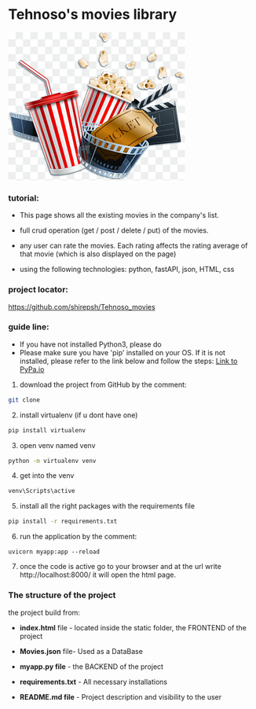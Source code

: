 
# Tehnoso's movies library
![Logo](static/movies.png)

### **tutorial:**

- This page shows all the existing movies in the company's list.

- full crud operation (get / post / delete / put) of the movies.

- any user can rate the movies.
Each rating affects the rating average of that movie (which is also displayed on the page)

- using the following technologies: python, fastAPI, json, HTML, css

### **project locator:**
https://github.com/shirepsh/Tehnoso_movies


### **guide line:**
- If you have not installed Python3, please do
- Please make sure you have 'pip' installed on your OS. 
If it is not installed, please refer to the link below and follow the steps: [Link to PyPa.io](https://pip.pypa.io/en/stable/cli/pip_install/)

1. download the project from GitHub by the comment:
```bash
git clone
```
2. install virtualenv (if u dont have one)
```bash 
pip install virtualenv
```
3. open venv named venv
```bash
python -m virtualenv venv
```
4. get into the venv 
```bash
venv\Scripts\active
```
5. install all the right packages with the requirements file
```bash
pip install -r requirements.txt  
``` 
6. run the application by the comment:
```
uvicorn myapp:app --reload
```
7. once the code is active go to your browser and at the url write http://localhost:8000/ it will open the html page.

### **The structure of the project**
the project build from:

- **index.html** file - located inside the static folder, the FRONTEND of the project

- **Movies.json** file- Used as a DataBase

- **myapp.py file** - the BACKEND of the project 

- **requirements.txt** - All necessary installations

- **README.md file** - Project description and visibility to the user

